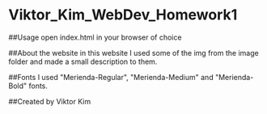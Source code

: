 # Viktor_Kim_WebDev_Homework1

##Usage
open index.html in your browser of choice

##About the website
in this website I used some of the img from the image folder and made a small description to them.

##Fonts
I used "Merienda-Regular", "Merienda-Medium" and "Merienda-Bold" fonts.

##Created by
Viktor Kim
